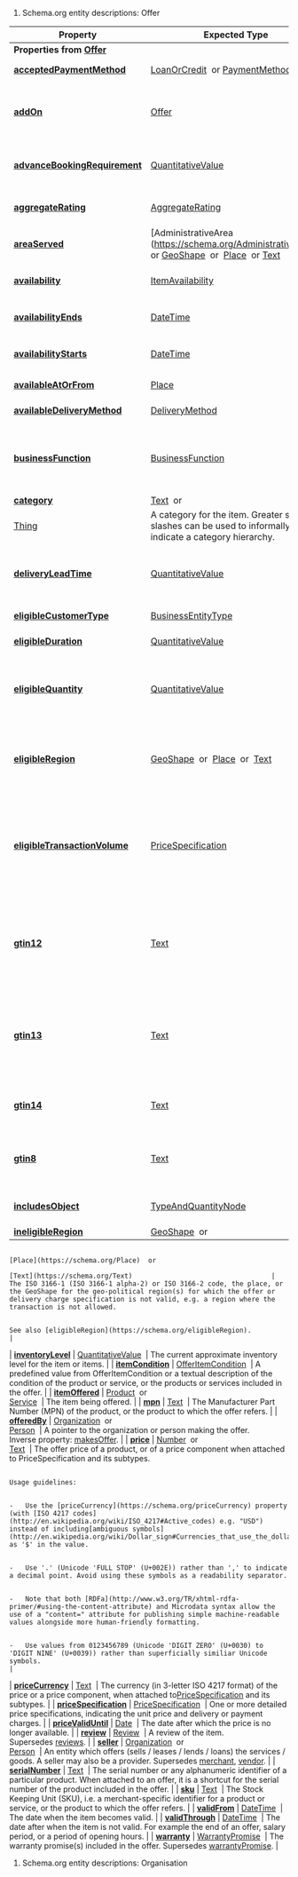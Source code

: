 1.  <span id="_Toc461716380" class="anchor"></span>Schema.org entity descriptions: Offer

| **Property**                                                                  | **Expected Type**                                                | **Description**                                                                                                                                                                                                                                                                                                                                                                            |
|-------------------------------------------------------------------------------|------------------------------------------------------------------|--------------------------------------------------------------------------------------------------------------------------------------------------------------------------------------------------------------------------------------------------------------------------------------------------------------------------------------------------------------------------------------------|
| **Properties from [Offer](https://schema.org/Offer)**                         |
| [**acceptedPaymentMethod**](https://schema.org/acceptedPaymentMethod)         | [LoanOrCredit](https://schema.org/LoanOrCredit)  or [PaymentMethod](https://schema.org/PaymentMethod)                 | The payment method(s) accepted by seller for this offer.                                                                                                                                                                                                                                                                                                                                   |
| [**addOn**](https://schema.org/addOn)                                         | [Offer](https://schema.org/Offer)                                | An additional offer that can only be obtained in combination with the first base offer (e.g. supplements and extensions that are available for a surcharge).                                                                                                                                                                                                                               |
| [**advanceBookingRequirement**](https://schema.org/advanceBookingRequirement) | [QuantitativeValue](https://schema.org/QuantitativeValue)        | The amount of time that is required between accepting the offer and the actual usage of the resource or service.                                                                                                                                                                                                                                                                           |
| [**aggregateRating**](https://schema.org/aggregateRating)                     | [AggregateRating](https://schema.org/AggregateRating)            | The overall rating, based on a collection of reviews or ratings, of the item.                                                                                                                                                                                                                                                                                                              |
| [**areaServed**](https://schema.org/areaServed)                               | [AdministrativeArea (https://schema.org/AdministrativeArea)  or [GeoShape](https://schema.org/GeoShape)  or     [Place](https://schema.org/Place)  or [Text](https://schema.org/Text)                                   | The geographic area where a service or offered item is provided. Supersedes [serviceArea](https://schema.org/serviceArea).                                                                                                                                                                                                                                                                 |
| [**availability**](https://schema.org/availability)                           | [ItemAvailability](https://schema.org/ItemAvailability)          | The availability of this item—for example In stock, Out of stock, Pre-order, etc.                                                                                                                                                                                                                                                                                                          |
| [**availabilityEnds**](https://schema.org/availabilityEnds)                   | [DateTime](https://schema.org/DateTime)                          | The end of the availability of the product or service included in the offer.                                                                                                                                                                                                                                                                                                               |
| [**availabilityStarts**](https://schema.org/availabilityStarts)               | [DateTime](https://schema.org/DateTime)                          | The beginning of the availability of the product or service included in the offer.                                                                                                                                                                                                                                                                                                         |
| [**availableAtOrFrom**](https://schema.org/availableAtOrFrom)                 | [Place](https://schema.org/Place)                                | The place(s) from which the offer can be obtained (e.g. store locations).                                                                                                                                                                                                                                                                                                                  |
| [**availableDeliveryMethod**](https://schema.org/availableDeliveryMethod)     | [DeliveryMethod](https://schema.org/DeliveryMethod)              | The delivery method(s) available for this offer.                                                                                                                                                                                                                                                                                                                                           |
| [**businessFunction**](https://schema.org/businessFunction)                   | [BusinessFunction](https://schema.org/BusinessFunction)          | The business function (e.g. sell, lease, repair, dispose) of the offer or component of a bundle (TypeAndQuantityNode). The default is http://purl.org/goodrelations/v1\#Sell.                                                                                                                                                                                                              |
| [**category**](https://schema.org/category)                                   | [Text](https://schema.org/Text)  or                              
                                                                                 [Thing](https://schema.org/Thing)                                 | A category for the item. Greater signs or slashes can be used to informally indicate a category hierarchy.                                                                                                                                                                                                                                                                                 |
| [**deliveryLeadTime**](https://schema.org/deliveryLeadTime)                   | [QuantitativeValue](https://schema.org/QuantitativeValue)        | The typical delay between the receipt of the order and the goods either leaving the warehouse or being prepared for pickup, in case the delivery method is on site pickup.                                                                                                                                                                                                                 |
| [**eligibleCustomerType**](https://schema.org/eligibleCustomerType)           | [BusinessEntityType](https://schema.org/BusinessEntityType)      | The type(s) of customers for which the given offer is valid.                                                                                                                                                                                                                                                                                                                               |
| [**eligibleDuration**](https://schema.org/eligibleDuration)                   | [QuantitativeValue](https://schema.org/QuantitativeValue)        | The duration for which the given offer is valid.                                                                                                                                                                                                                                                                                                                                           |
| [**eligibleQuantity**](https://schema.org/eligibleQuantity)                   | [QuantitativeValue](https://schema.org/QuantitativeValue)        | The interval and unit of measurement of ordering quantities for which the offer or price specification is valid. This allows e.g. specifying that a certain freight charge is valid only for a certain quantity.                                                                                                                                                                           |
| [**eligibleRegion**](https://schema.org/eligibleRegion)                       | [GeoShape](https://schema.org/GeoShape)  or  [Place](https://schema.org/Place)  or  [Text](https://schema.org/Text)                                   | The ISO 3166-1 (ISO 3166-1 alpha-2) or ISO 3166-2 code, the place, or the GeoShape for the geo-political region(s) for which the offer or delivery charge specification is valid.       See also [ineligibleRegion](https://schema.org/ineligibleRegion).                                                                                                                                                                                                                                                                                         |
| [**eligibleTransactionVolume**](https://schema.org/eligibleTransactionVolume) | [PriceSpecification](https://schema.org/PriceSpecification)      | The transaction volume, in a monetary unit, for which the offer or price specification is valid, e.g. for indicating a minimal purchasing volume, to express free shipping above a certain order volume, or to limit the acceptance of credit cards to purchases to a certain minimal amount.                                                                                              |
| [**gtin12**](https://schema.org/gtin12)                                       | [Text](https://schema.org/Text)                                  | The [GTIN-12](http://apps.gs1.org/GDD/glossary/Pages/GTIN-12.aspx) code of the product, or the product to which the offer refers. The GTIN-12 is the 12-digit GS1 Identification Key composed of a U.P.C. Company Prefix, Item Reference, and Check Digit used to identify trade items. See [GS1 GTIN Summary](http://www.gs1.org/barcodes/technical/idkeys/gtin) for more details.        |
| [**gtin13**](https://schema.org/gtin13)                                       | [Text](https://schema.org/Text)                                  | The [GTIN-13](http://apps.gs1.org/GDD/glossary/Pages/GTIN-13.aspx) code of the product, or the product to which the offer refers. This is equivalent to 13-digit ISBN codes and EAN UCC-13. Former 12-digit UPC codes can be converted into a GTIN-13 code by simply adding a preceeding zero. See [GS1 GTIN Summary](http://www.gs1.org/barcodes/technical/idkeys/gtin) for more details. |
| [**gtin14**](https://schema.org/gtin14)                                       | [Text](https://schema.org/Text)                                  | The [GTIN-14](http://apps.gs1.org/GDD/glossary/Pages/GTIN-14.aspx) code of the product, or the product to which the offer refers. See [GS1 GTIN Summary](http://www.gs1.org/barcodes/technical/idkeys/gtin) for more details.                                                                                                                                                              |
| [**gtin8**](https://schema.org/gtin8)                                         | [Text](https://schema.org/Text)                                  | The [GTIN-8](http://apps.gs1.org/GDD/glossary/Pages/GTIN-8.aspx) code of the product, or the product to which the offer refers. This code is also known as EAN/UCC-8 or 8-digit EAN. See [GS1 GTIN Summary](http://www.gs1.org/barcodes/technical/idkeys/gtin) for more details.                                                                                                           |
| [**includesObject**](https://schema.org/includesObject)                       | [TypeAndQuantityNode](https://schema.org/TypeAndQuantityNode)    | This links to a node or nodes indicating the exact quantity of the products included in the offer.                                                                                                                                                                                                                                                                                         |
| [**ineligibleRegion**](https://schema.org/ineligibleRegion)                   | [GeoShape](https://schema.org/GeoShape)  or                      
                                                                                 [Place](https://schema.org/Place)  or                             
                                                                                 [Text](https://schema.org/Text)                                   | The ISO 3166-1 (ISO 3166-1 alpha-2) or ISO 3166-2 code, the place, or the GeoShape for the geo-political region(s) for which the offer or delivery charge specification is not valid, e.g. a region where the transaction is not allowed.                                                                                                                                                  
                                                                                                                                                                                                                                                                                                                                                                                                                                                                                                                                                
                                                                                                                                                    See also [eligibleRegion](https://schema.org/eligibleRegion).                                                                                                                                                                                                                                                                                                                               |
| [**inventoryLevel**](https://schema.org/inventoryLevel)                       | [QuantitativeValue](https://schema.org/QuantitativeValue)        | The current approximate inventory level for the item or items.                                                                                                                                                                                                                                                                                                                             |
| [**itemCondition**](https://schema.org/itemCondition)                         | [OfferItemCondition](https://schema.org/OfferItemCondition)      | A predefined value from OfferItemCondition or a textual description of the condition of the product or service, or the products or services included in the offer.                                                                                                                                                                                                                         |
| [**itemOffered**](https://schema.org/itemOffered)                             | [Product](https://schema.org/Product)  or                        
                                                                                 [Service](https://schema.org/Service)                             | The item being offered.                                                                                                                                                                                                                                                                                                                                                                    |
| [**mpn**](https://schema.org/mpn)                                             | [Text](https://schema.org/Text)                                  | The Manufacturer Part Number (MPN) of the product, or the product to which the offer refers.                                                                                                                                                                                                                                                                                               |
| [**offeredBy**](https://schema.org/offeredBy)                                 | [Organization](https://schema.org/Organization)  or              
                                                                                 [Person](https://schema.org/Person)                               | A pointer to the organization or person making the offer.                                                                                                                                                                                                                                                                                                                                  
                                                                                                                                                    Inverse property: [makesOffer](https://schema.org/makesOffer).                                                                                                                                                                                                                                                                                                                              |
| [**price**](https://schema.org/price)                                         | [Number](https://schema.org/Number)  or                          
                                                                                 [Text](https://schema.org/Text)                                   | The offer price of a product, or of a price component when attached to PriceSpecification and its subtypes.                                                                                                                                                                                                                                                                                
                                                                                                                                                                                                                                                                                                                                                                                                                                                                                                                                                
                                                                                                                                                    Usage guidelines:                                                                                                                                                                                                                                                                                                                                                                           
                                                                                                                                                                                                                                                                                                                                                                                                                                                                                                                                                
                                                                                                                                                    -   Use the [priceCurrency](https://schema.org/priceCurrency) property (with [ISO 4217 codes](http://en.wikipedia.org/wiki/ISO_4217#Active_codes) e.g. "USD") instead of including[ambiguous symbols](http://en.wikipedia.org/wiki/Dollar_sign#Currencies_that_use_the_dollar_or_peso_sign) such as '$' in the value.                                                                       
                                                                                                                                                                                                                                                                                                                                                                                                                                                                                                                                                
                                                                                                                                                    -   Use '.' (Unicode 'FULL STOP' (U+002E)) rather than ',' to indicate a decimal point. Avoid using these symbols as a readability separator.                                                                                                                                                                                                                                               
                                                                                                                                                                                                                                                                                                                                                                                                                                                                                                                                                
                                                                                                                                                    -   Note that both [RDFa](http://www.w3.org/TR/xhtml-rdfa-primer/#using-the-content-attribute) and Microdata syntax allow the use of a "content=" attribute for publishing simple machine-readable values alongside more human-friendly formatting.                                                                                                                                         
                                                                                                                                                                                                                                                                                                                                                                                                                                                                                                                                                
                                                                                                                                                    -   Use values from 0123456789 (Unicode 'DIGIT ZERO' (U+0030) to 'DIGIT NINE' (U+0039)) rather than superficially similiar Unicode symbols.                                                                                                                                                                                                                                                 |
| [**priceCurrency**](https://schema.org/priceCurrency)                         | [Text](https://schema.org/Text)                                  | The currency (in 3-letter ISO 4217 format) of the price or a price component, when attached to[PriceSpecification](https://schema.org/PriceSpecification) and its subtypes.                                                                                                                                                                                                                |
| [**priceSpecification**](https://schema.org/priceSpecification)               | [PriceSpecification](https://schema.org/PriceSpecification)      | One or more detailed price specifications, indicating the unit price and delivery or payment charges.                                                                                                                                                                                                                                                                                      |
| [**priceValidUntil**](https://schema.org/priceValidUntil)                     | [Date](https://schema.org/Date)                                  | The date after which the price is no longer available.                                                                                                                                                                                                                                                                                                                                     |
| [**review**](https://schema.org/review)                                       | [Review](https://schema.org/Review)                              | A review of the item. Supersedes [reviews](https://schema.org/reviews).                                                                                                                                                                                                                                                                                                                    |
| [**seller**](https://schema.org/seller)                                       | [Organization](https://schema.org/Organization)  or              
                                                                                 [Person](https://schema.org/Person)                               | An entity which offers (sells / leases / lends / loans) the services / goods. A seller may also be a provider. Supersedes [merchant](https://schema.org/merchant), [vendor](https://schema.org/vendor).                                                                                                                                                                                    |
| [**serialNumber**](https://schema.org/serialNumber)                           | [Text](https://schema.org/Text)                                  | The serial number or any alphanumeric identifier of a particular product. When attached to an offer, it is a shortcut for the serial number of the product included in the offer.                                                                                                                                                                                                          |
| [**sku**](https://schema.org/sku)                                             | [Text](https://schema.org/Text)                                  | The Stock Keeping Unit (SKU), i.e. a merchant-specific identifier for a product or service, or the product to which the offer refers.                                                                                                                                                                                                                                                      |
| [**validFrom**](https://schema.org/validFrom)                                 | [DateTime](https://schema.org/DateTime)                          | The date when the item becomes valid.                                                                                                                                                                                                                                                                                                                                                      |
| [**validThrough**](https://schema.org/validThrough)                           | [DateTime](https://schema.org/DateTime)                          | The date after when the item is not valid. For example the end of an offer, salary period, or a period of opening hours.                                                                                                                                                                                                                                                                   |
| [**warranty**](https://schema.org/warranty)                                   | [WarrantyPromise](https://schema.org/WarrantyPromise)            | The warranty promise(s) included in the offer. Supersedes [warrantyPromise](https://schema.org/warrantyPromise).                                                                                                                                                                                                                                                                           |

1.  <span id="_Toc461716381" class="anchor"></span>Schema.org entity descriptions: Organisation
